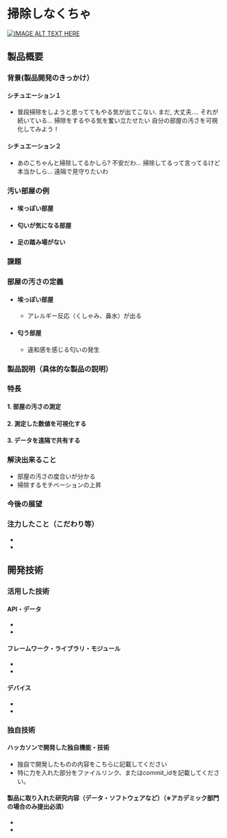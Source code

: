 # 掃除しなくちゃ

[![IMAGE ALT TEXT HERE](https://jphacks.com/wp-content/uploads/2021/07/JPHACKS2021_ogp.jpg)](https://www.youtube.com/watch?v=LUPQFB4QyVo)

## 製品概要
### 背景(製品開発のきっかけ）
#### シチュエーション１
  * 普段掃除をしようと思っててもやる気が出てこない. まだ, 大丈夫....
  それが続いている... 掃除をするやる気を奮い立たせたい
  自分の部屋の汚さを可視化してみよう！
#### シチュエーション２
* あのこちゃんと掃除してるかしら?
不安だわ... 掃除してるって言ってるけど本当かしら...
遠隔で見守りたいわ
### 汚い部屋の例
* #### 埃っぽい部屋
* #### 匂いが気になる部屋
* #### 足の踏み場がない
### 課題
### 部屋の汚さの定義
* #### 埃っぽい部屋  
   * アレルギー反応（くしゃみ、鼻水）が出る  
* #### 匂う部屋  
   * 違和感を感じる匂いの発生  
### 製品説明（具体的な製品の説明）
### 特長

#### 1. 部屋の汚さの測定

#### 2. 測定した数値を可視化する

#### 3. データを遠隔で共有する

### 解決出来ること
   * 部屋の汚さの度合いが分かる　　
   * 掃除するモチベーションの上昇
### 今後の展望
### 注力したこと（こだわり等）
* 
* 

## 開発技術
### 活用した技術
#### API・データ
* 
* 

#### フレームワーク・ライブラリ・モジュール
* 
* 

#### デバイス
* 
* 

### 独自技術
#### ハッカソンで開発した独自機能・技術
* 独自で開発したものの内容をこちらに記載してください
* 特に力を入れた部分をファイルリンク、またはcommit_idを記載してください。

#### 製品に取り入れた研究内容（データ・ソフトウェアなど）（※アカデミック部門の場合のみ提出必須）
* 
* 
